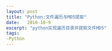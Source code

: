 ```yaml
---
layout: post
title: "Python:文件遍历与MD5提取"
date:   2016-10-9
excerpt: "python实现遍历目录并提取文件MD5"
tags:
-Python
---
```

